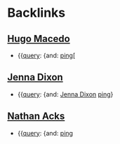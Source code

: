 
# Backlinks
## [Hugo Macedo](<Hugo Macedo.md>)
- {{[query](<query.md>): {and: [ping](<ping.md>)[

## [Jenna Dixon](<Jenna Dixon.md>)
- {{[query](<query.md>): {and: [Jenna Dixon](<Jenna Dixon.md>) [ping](<ping.md>)}

## [Nathan Acks](<Nathan Acks.md>)
- {{[query](<query.md>): {and: [ping](<ping.md>)

